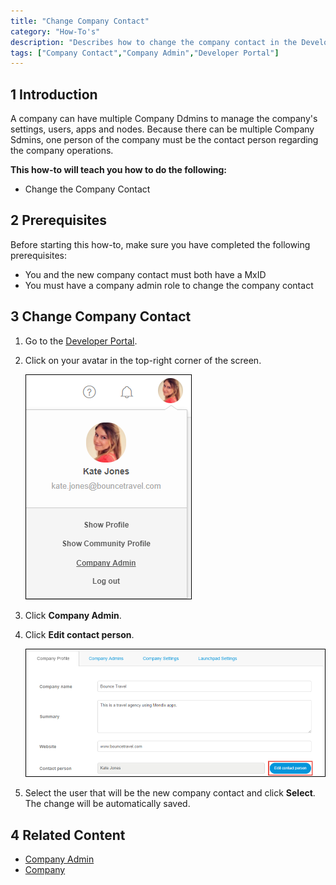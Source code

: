```yaml
---
title: "Change Company Contact"
category: "How-To's"
description: "Describes how to change the company contact in the Developer Portal."
tags: ["Company Contact","Company Admin","Developer Portal"]
---
```


## 1 Introduction

A company can have multiple Company Ddmins to manage the company's settings, users, apps and nodes. 
Because there can be multiple Company Sdmins, one person of the company must be the contact person regarding the company operations.

**This how-to will teach you how to do the following:**

* Change the Company Contact

## 2 Prerequisites

Before starting this how-to, make sure you have completed the following prerequisites:

* You and the new company contact must both have a MxID
* You must have a company admin role to change the company contact

## 3 Change Company Contact

1. Go to the [Developer Portal](http://home.mendix.com).
2. Click on your avatar in the top-right corner of the screen.

    ![](attachments/companyadmin/company-admin.png)

3. Click **Company Admin**.
4. Click **Edit contact person**.

    ![](attachments/companyadmin/change-companycontact.png)

5. Select the user that will be the new company contact and click **Select**. The change will be automatically saved.    

## 4 Related Content

* [Company Admin](/developerportal/companyadmin)
* [Company](/developerportal/companyadmin/company)
